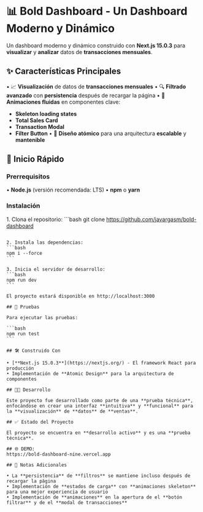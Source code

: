 # 📊 Bold Dashboard - Un **Dashboard Moderno** y **Dinámico** 

Un dashboard moderno y dinámico construido con **Next.js 15.0.3** para **visualizar** y **analizar** datos de **transacciones mensuales**.

## ✨ Características Principales

•⁠ ⁠📈 **Visualización** de datos de **transacciones mensuales**
•⁠ ⁠🔍 **Filtrado avanzado** con **persistencia** después de recargar la página
•⁠ ⁠💫 **Animaciones fluidas** en componentes clave:
  - **Skeleton loading states**
  - **Total Sales Card**
  - **Transaction Modal**  
  - **Filter Button**
•⁠ ⁠🎨 **Diseño atómico** para una arquitectura **escalable** y **mantenible**

## 🚀 Inicio Rápido

### Prerrequisitos

•⁠ ⁠**Node.js** (versión recomendada: LTS)
•⁠ ⁠**npm** o **yarn**

### Instalación

1.⁠ ⁠Clona el repositorio:
⁠```bash
git clone https://github.com/javargasm/bold-dashboard
```⁠

2.⁠ ⁠Instala las dependencias:
⁠```bash 
npm i --force
```⁠

3.⁠ ⁠Inicia el servidor de desarrollo:
⁠```bash
npm run dev
```⁠

El proyecto estará disponible en ⁠http://localhost:3000⁠

## 🧪 Pruebas

Para ejecutar las pruebas:

⁠```bash
npm run test
```⁠

## 🛠️ Construido Con

•⁠ ⁠[**Next.js 15.0.3**](https://nextjs.org/) - El framework React para producción
•⁠ ⁠Implementación de **Atomic Design** para la arquitectura de componentes

## 👨‍💻 Desarrollo

Este proyecto fue desarrollado como parte de una **prueba técnica**, enfocándose en crear una interfaz **intuitiva** y **funcional** para la **visualización** de **datos** de **ventas**.

## ✅ Estado del Proyecto

El proyecto se encuentra en **desarrollo activo** y es una **prueba técnica**.

## 🌐 DEMO: 
https://bold-dashboard-nine.vercel.app

## 📝 Notas Adicionales

•⁠ ⁠La **persistencia** de **filtros** se mantiene incluso después de recargar la página
•⁠ ⁠Implementación de **estados de carga** con **animaciones skeleton** para una mejor experiencia de usuario
•⁠ ⁠Implementación de **animaciones** en la apertura de el **botón filtrar** y de el **modal de transacciones**
```